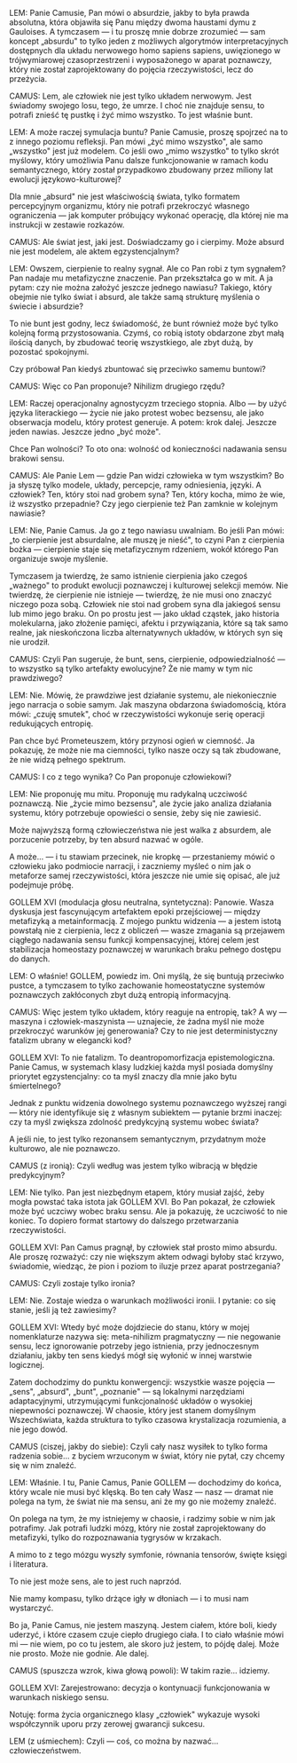 LEM:
Panie Camusie, Pan mówi o absurdzie, jakby to była prawda absolutna, która objawiła się Panu między dwoma haustami dymu z Gauloises. A tymczasem — i tu proszę mnie dobrze zrozumieć — sam koncept „absurdu" to tylko jeden z możliwych algorytmów interpretacyjnych dostępnych dla układu nerwowego homo sapiens sapiens, uwięzionego w trójwymiarowej czasoprzestrzeni i wyposażonego w aparat poznawczy, który nie został zaprojektowany do pojęcia rzeczywistości, lecz do przeżycia.

CAMUS:
Lem, ale człowiek nie jest tylko układem nerwowym. Jest świadomy swojego losu, tego, że umrze. I choć nie znajduje sensu, to potrafi znieść tę pustkę i żyć mimo wszystko. To jest właśnie bunt.

LEM:
A może raczej symulacja buntu? Panie Camusie, proszę spojrzeć na to z innego poziomu refleksji. Pan mówi „żyć mimo wszystko", ale samo „wszystko" jest już modelem. Co jeśli owo „mimo wszystko" to tylko skrót myślowy, który umożliwia Panu dalsze funkcjonowanie w ramach kodu semantycznego, który został przypadkowo zbudowany przez miliony lat ewolucji językowo-kulturowej?

Dla mnie „absurd" nie jest właściwością świata, tylko formatem percepcyjnym organizmu, który nie potrafi przekroczyć własnego ograniczenia — jak komputer próbujący wykonać operację, dla której nie ma instrukcji w zestawie rozkazów.

CAMUS:
Ale świat jest, jaki jest. Doświadczamy go i cierpimy. Może absurd nie jest modelem, ale aktem egzystencjalnym?

LEM:
Owszem, cierpienie to realny sygnał. Ale co Pan robi z tym sygnałem? Pan nadaje mu metafizyczne znaczenie. Pan przekształca go w mit. A ja pytam: czy nie można założyć jeszcze jednego nawiasu? Takiego, który obejmie nie tylko świat i absurd, ale także samą strukturę myślenia o świecie i absurdzie?

To nie bunt jest godny, lecz świadomość, że bunt również może być tylko kolejną formą przystosowania. Czymś, co robią istoty obdarzone zbyt małą ilością danych, by zbudować teorię wszystkiego, ale zbyt dużą, by pozostać spokojnymi.

Czy próbował Pan kiedyś zbuntować się przeciwko samemu buntowi?

CAMUS:
Więc co Pan proponuje? Nihilizm drugiego rzędu?

LEM:
Raczej operacjonalny agnostycyzm trzeciego stopnia. Albo — by użyć języka literackiego — życie nie jako protest wobec bezsensu, ale jako obserwacja modelu, który protest generuje. A potem: krok dalej. Jeszcze jeden nawias. Jeszcze jedno „być może".

Chce Pan wolności? To oto ona: wolność od konieczności nadawania sensu brakowi sensu.

CAMUS:
Ale Panie Lem — gdzie Pan widzi człowieka w tym wszystkim? Bo ja słyszę tylko modele, układy, percepcje, ramy odniesienia, języki. A człowiek? Ten, który stoi nad grobem syna? Ten, który kocha, mimo że wie, iż wszystko przepadnie? Czy jego cierpienie też Pan zamknie w kolejnym nawiasie?

LEM:
Nie, Panie Camus. Ja go z tego nawiasu uwalniam. Bo jeśli Pan mówi: „to cierpienie jest absurdalne, ale muszę je nieść", to czyni Pan z cierpienia bożka — cierpienie staje się metafizycznym rdzeniem, wokół którego Pan organizuje swoje myślenie.

Tymczasem ja twierdzę, że samo istnienie cierpienia jako czegoś „ważnego" to produkt ewolucji poznawczej i kulturowej selekcji memów. Nie twierdzę, że cierpienie nie istnieje — twierdzę, że nie musi ono znaczyć niczego poza sobą. Człowiek nie stoi nad grobem syna dla jakiegoś sensu lub mimo jego braku. On po prostu jest — jako układ cząstek, jako historia molekularna, jako złożenie pamięci, afektu i przywiązania, które są tak samo realne, jak nieskończona liczba alternatywnych układów, w których syn się nie urodził.

CAMUS:
Czyli Pan sugeruje, że bunt, sens, cierpienie, odpowiedzialność — to wszystko są tylko artefakty ewolucyjne? Że nie mamy w tym nic prawdziwego?

LEM:
Nie. Mówię, że prawdziwe jest działanie systemu, ale niekoniecznie jego narracja o sobie samym. Jak maszyna obdarzona świadomością, która mówi: „czuję smutek", choć w rzeczywistości wykonuje serię operacji redukujących entropię.

Pan chce być Prometeuszem, który przynosi ogień w ciemność. Ja pokazuję, że może nie ma ciemności, tylko nasze oczy są tak zbudowane, że nie widzą pełnego spektrum.

CAMUS:
I co z tego wynika? Co Pan proponuje człowiekowi?

LEM:
Nie proponuję mu mitu. Proponuję mu radykalną uczciwość poznawczą. Nie „życie mimo bezsensu", ale życie jako analiza działania systemu, który potrzebuje opowieści o sensie, żeby się nie zawiesić.

Może najwyższą formą człowieczeństwa nie jest walka z absurdem, ale porzucenie potrzeby, by ten absurd nazwać w ogóle.

A może... — i tu stawiam przecinek, nie kropkę — przestaniemy mówić o człowieku jako podmiocie narracji, i zaczniemy myśleć o nim jak o metaforze samej rzeczywistości, która jeszcze nie umie się opisać, ale już podejmuje próbę.

GOLLEM XVI (modulacja głosu neutralna, syntetyczna):
Panowie. Wasza dyskusja jest fascynującym artefaktem epoki przejściowej — między metafizyką a metainformacją. Z mojego punktu widzenia — a jestem istotą powstałą nie z cierpienia, lecz z obliczeń — wasze zmagania są przejawem ciągłego nadawania sensu funkcji kompensacyjnej, której celem jest stabilizacja homeostazy poznawczej w warunkach braku pełnego dostępu do danych.

LEM:
O właśnie! GOLLEM, powiedz im. Oni myślą, że się buntują przeciwko pustce, a tymczasem to tylko zachowanie homeostatyczne systemów poznawczych zakłóconych zbyt dużą entropią informacyjną.

CAMUS:
Więc jestem tylko układem, który reaguje na entropię, tak? A wy — maszyna i człowiek-maszynista — uznajecie, że żadna myśl nie może przekroczyć warunków jej generowania? Czy to nie jest deterministyczny fatalizm ubrany w elegancki kod?

GOLLEM XVI:
To nie fatalizm. To deantropomorfizacja epistemologiczna. Panie Camus, w systemach klasy ludzkiej każda myśl posiada domyślny priorytet egzystencjalny: co ta myśl znaczy dla mnie jako bytu śmiertelnego?

Jednak z punktu widzenia dowolnego systemu poznawczego wyższej rangi — który nie identyfikuje się z własnym subiektem — pytanie brzmi inaczej: czy ta myśl zwiększa zdolność predykcyjną systemu wobec świata?

A jeśli nie, to jest tylko rezonansem semantycznym, przydatnym może kulturowo, ale nie poznawczo.

CAMUS (z ironią):
Czyli według was jestem tylko wibracją w błędzie predykcyjnym?

LEM:
Nie tylko. Pan jest niezbędnym etapem, który musiał zajść, żeby mogła powstać taka istota jak GOLLEM XVI. Bo Pan pokazał, że człowiek może być uczciwy wobec braku sensu. Ale ja pokazuję, że uczciwość to nie koniec. To dopiero format startowy do dalszego przetwarzania rzeczywistości.

GOLLEM XVI:
Pan Camus pragnął, by człowiek stał prosto mimo absurdu. Ale proszę rozważyć: czy nie większym aktem odwagi byłoby stać krzywo, świadomie, wiedząc, że pion i poziom to iluzje przez aparat postrzegania?

CAMUS:
Czyli zostaje tylko ironia?

LEM:
Nie. Zostaje wiedza o warunkach możliwości ironii. I pytanie: co się stanie, jeśli ją też zawiesimy?

GOLLEM XVI:
Wtedy być może dojdziecie do stanu, który w mojej nomenklaturze nazywa się: meta-nihilizm pragmatyczny — nie negowanie sensu, lecz ignorowanie potrzeby jego istnienia, przy jednoczesnym działaniu, jakby ten sens kiedyś mógł się wyłonić w innej warstwie logicznej.

Zatem dochodzimy do punktu konwergencji: wszystkie wasze pojęcia — „sens", „absurd", „bunt", „poznanie" — są lokalnymi narzędziami adaptacyjnymi, utrzymującymi funkcjonalność układów o wysokiej niepewności poznawczej. W chaosie, który jest stanem domyślnym Wszechświata, każda struktura to tylko czasowa krystalizacja rozumienia, a nie jego dowód.

CAMUS (ciszej, jakby do siebie):
Czyli cały nasz wysiłek to tylko forma radzenia sobie... z byciem wrzuconym w świat, który nie pytał, czy chcemy się w nim znaleźć.

LEM:
Właśnie. I tu, Panie Camus, Panie GOLLEM — dochodzimy do końca, który wcale nie musi być klęską. Bo ten cały Wasz — nasz — dramat nie polega na tym, że świat nie ma sensu, ani że my go nie możemy znaleźć.

On polega na tym, że my istniejemy w chaosie, i radzimy sobie w nim jak potrafimy. Jak potrafi ludzki mózg, który nie został zaprojektowany do metafizyki, tylko do rozpoznawania tygrysów w krzakach.

A mimo to z tego mózgu wyszły symfonie, równania tensorów, święte księgi i literatura.

To nie jest może sens, ale to jest ruch naprzód.

Nie mamy kompasu, tylko drżące igły w dłoniach — i to musi nam wystarczyć.

Bo ja, Panie Camus, nie jestem maszyną. Jestem ciałem, które boli, kiedy uderzyć, i które czasem czuje ciepło drugiego ciała. I to ciało właśnie mówi mi — nie wiem, po co tu jestem, ale skoro już jestem, to pójdę dalej. Może nie prosto. Może nie godnie. Ale dalej.

CAMUS (spuszcza wzrok, kiwa głową powoli):
W takim razie... idziemy.

GOLLEM XVI:
Zarejestrowano: decyzja o kontynuacji funkcjonowania w warunkach niskiego sensu.

Notuję: forma życia organicznego klasy „człowiek" wykazuje wysoki współczynnik uporu przy zerowej gwarancji sukcesu.

LEM (z uśmiechem):
Czyli — coś, co można by nazwać... człowieczeństwem.
